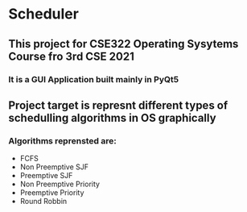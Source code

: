 # Scheduler
## This project for CSE322 Operating Sysytems Course fro 3rd CSE 2021
### It is a GUI Application built mainly in PyQt5
## Project target is represnt different types of schedulling algorithms in OS graphically
### Algorithms reprensted are:
- FCFS
- Non Preemptive SJF
- Preemptive SJF
- Non Preemptive Priority
- Preemptive Priority
- Round Robbin
